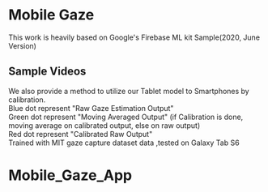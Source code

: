 # Mobile Gaze
This work is heavily based on Google's Firebase ML kit Sample(2020, June Version)<br>


## Sample Videos

We also provide a method to utilize our Tablet model to Smartphones by calibration.<br>
Blue dot represent "Raw Gaze Estimation Output"<br>
Green dot represent "Moving Averaged Output" (if Calibration is done, moving average on calibrated output, else on raw output)<br>
Red dot represent "Calibrated Raw Output"<br>
Trained with MIT gaze capture dataset data ,tested on Galaxy Tab S6<br>

# Mobile_Gaze_App
